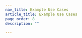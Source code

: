 ```yaml
---
nav_title: Example Use Cases
article_title: Example Use Cases
page_order: 8
description: ""

---
```

